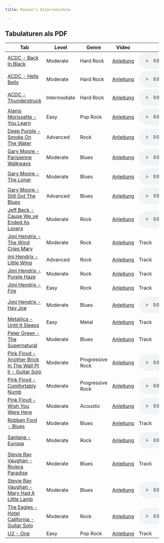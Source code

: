 ```yaml
---
title: Rainer's Gitarrenschule

---  
```


## Tabulaturen als PDF

Tab | Level | Genre | Video | Backing Track | Patch |
---------|---------|---------|---------|---------|---------|
<a href="https://rainerlueers.github.io/Gitarrenschule/Noten/ACDC - Back In Black (Transcribed by Daniele Tornaghi).pdf" target="_blank" rel="noopener noreferrer" >ACDC - Back In Black</a> | Moderate | Hard Rock | <a href="https://www.youtube.com/watch?v=te6-vwJ7Qdo" target="_blank">Anleitung</a> | <audio controls><source src="BackingTrack/Back in Black Guitar Backing Track - ACDC TCDG.mp3" type="audio/mp4"></audio> | Patch |
<a href="https://rainerlueers.github.io/Gitarrenschule/Noten/ACDC - Hells Bells (Transcribed by Daniele Tornaghi).pdf" target="_blank" rel="noopener noreferrer" >ACDC - Hells Bells</a> | Moderate | Hard Rock | <a href="https://www.youtube.com/watch?v=Q27JL86rxvM" target="_blank">Anleitung</a> | <audio controls><source src="BackingTrack/AC DC - Hells Bells Backing Track.mp3" type="audio/mp4"></audio> | Patch |
<a href="https://rainerlueers.github.io/Gitarrenschule/Noten/AC-DC - Thunderstruck (Transcribed by Daniele Tornaghi).pdf" target="_blank" rel="noopener noreferrer" >ACDC - Thunderstruck</a> | Intermediate | Hard Rock | <a href="https://www.youtube.com/watch?v=nIRa199q62s" target="_blank">Anleitung</a> | <audio controls><source src="BackingTrack/AC-DC THUNDERSTRUCK BACKING TRACK.mp3" type="audio/mp4"></audio> | Patch |
<a href="https://rainerlueers.github.io/Gitarrenschule/Noten/Alanis Morissette - You Learn (Transcribed by Daniele Tornaghi).pdf" target="_blank" rel="noopener noreferrer" >Alanis Morissette - You Learn</a> | Easy | Pop Rock | <a href="https://www.youtube.com/watch?v=FfSjaQremF0" target="_blank">Anleitung</a> | <audio controls><source src="BackingTrack/You Learn - backing track only without guitar.mp3" type="audio/mp4"></audio> | Patch |
<a href="https://rainerlueers.github.io/Gitarrenschule/Noten/Deep Purple - Smoke On The Water (Transcribed by Daniele Tornaghi).pdf" target="_blank" rel="noopener noreferrer" >Deep Purple - Smoke On The Water</a> | Advanced | Rock | <a href="https://www.youtube.com/watch?v=pbtAbJRKv1k" target="_blank">Anleitung</a> | <audio controls><source src="BackingTrack/Deep Purple - Smoke on The Water - Backing Track With Vocals.mp3" type="audio/mp4"></audio> | Patch |
<a href="https://rainerlueers.github.io/Gitarrenschule/Noten/Gary Moore - Parisienne Walkways (Transcribed by Daniele Tornaghi).pdf" target="_blank" rel="noopener noreferrer" >Gary Moore - Parisienne Walkways</a> | Moderate | Blues | <a href="https://www.youtube.com/watch?v=q156_6rEvpk" target="_blank">Anleitung</a> | <audio controls><source src="BackingTrack/Gary Moore Parisienne walkways backing track.mp3" type="audio/mp4"></audio> | Patch |
<a href="https://rainerlueers.github.io/Gitarrenschule/Noten/Gary Moore - The Loner (Transcribed by Daniele Tornaghi).pdf" target="_blank" rel="noopener noreferrer" >Gary Moore - The Loner</a> | Moderate | Blues | <a href="https://www.youtube.com/watch?v=mnX5GpAv3Fo" target="_blank">Anleitung</a> | <audio controls><source src="BackingTrack/Gary Moore - The Loner - Backing Track.mp3" type="audio/mp4"></audio> | Patch |
<a href="https://rainerlueers.github.io/Gitarrenschule/Noten/Gary Moore - Still Got The Blues (Transcribed by Daniele Tornaghi).pdf" target="_blank" rel="noopener noreferrer" >Gary Moore - Still Got The Blues</a> | Advanced | Blues | <a href="https://www.youtube.com/watch?v=h2Wo6dZYjVA" target="_blank">Anleitung</a> | <audio controls><source src="BackingTrack/Still Got The Blues - Guitar Backing Track.mp3" type="audio/mp4"></audio> | Patch |
<a href="https://rainerlueers.github.io/Gitarrenschule/Noten/Jeff Beck - Cause We_ve Ended As Lovers (Transcribed by Daniele Tornaghi).pdf" target="_blank" rel="noopener noreferrer" >Jeff Beck - Cause We_ve Ended As Lovers</a> | Moderate | Rock | <a href="https://www.youtube.com/watch?v=glo3jMRlTSw" target="_blank">Anleitung</a> | <audio controls><source src="BackingTrack/Cause Weve Ended as Lovers - Jeff Beck.mp3" type="audio/mp4"></audio> | <a href="https://rainerlueers.github.io/Gitarrenschule/Patches/Jeff Beck.zg1xf" target="_blank" rel="noopener noreferrer" >Zoom G1X Four |
<a href="https://rainerlueers.github.io/Gitarrenschule/Noten/Jimi Hendrix - The Wind Cries Mary (Transcribed by Daniele Tornaghi).pdf" target="_blank" rel="noopener noreferrer" >Jimi Hendrix - The Wind Cries Mary</a> | Moderate | Rock | <a href="https://www.youtube.com/watch?v=KmZN9QFJu5M" target="_blank">Anleitung</a> | Track | Patch |
<a href="https://rainerlueers.github.io/Gitarrenschule/Noten/Jimi Hendrix - Little Wing (Transcribed by Daniele Tornaghi).pdf" target="_blank" rel="noopener noreferrer" >imi Hendrix - Little Wing</a> | Advanced | Rock | <a href="https://www.youtube.com/watch?v=7pagv-_S2Cc" target="_blank">Anleitung</a> | Track | Patch |
<a href="https://rainerlueers.github.io/Gitarrenschule/Noten/Jimi Hendrix - Purple Haze (Transcribed by Daniele Tornaghi).pdf" target="_blank" rel="noopener noreferrer" >Jimi Hendrix - Purple Haze</a> | Moderate | Rock | <a href="https://www.youtube.com/watch?v=xZRxs_KtFko" target="_blank">Anleitung</a> | Track | Patch |
<a href="https://rainerlueers.github.io/Gitarrenschule/Noten/Jimi Hendrix - Fire (Transcribed by Daniele Tornaghi).pdf" target="_blank" rel="noopener noreferrer" >Jimi Hendrix - Fire</a> | Easy | Rock | <a href="https://www.youtube.com/watch?v=O08BHbwY7_4" target="_blank">Anleitung</a> | Track | Patch |
<a href="https://rainerlueers.github.io/Gitarrenschule/Noten/Jimi Hendrix - Hey Joe (Transcribed by Daniele Tornaghi).pdf" target="_blank" rel="noopener noreferrer" >Jimi Hendrix - Hey Joe</a> | Moderate | Blues | <a href="https://www.youtube.com/watch?v=nW9l-zns7Qw" target="_blank">Anleitung</a> | <audio controls><source src="BackingTrack/hey joe guitar backing track with vocals jimi hendrix.mp3" type="audio/mp4"></audio> | <a href="https://rainerlueers.github.io/Gitarrenschule/Patches/Hendrix.zg1xf" target="_blank" rel="noopener noreferrer" >Zoom G1X Four |
<a href="https://rainerlueers.github.io/Gitarrenschule/Noten/Metallica - Until It Sleeps (Transcribed by Daniele Tornaghi).pdf" target="_blank" rel="noopener noreferrer" >Metallica - Until It Sleeps</a> | Easy | Metal | <a href="https://www.youtube.com/watch?v=hUYp-cmtoJ4" target="_blank">Anleitung</a> | Track | Patch |
<a href="https://rainerlueers.github.io/Gitarrenschule/Noten/Peter Green - The Supernatural (Transcribed by Daniele Tornaghi).pdf" target="_blank" rel="noopener noreferrer" >Peter Green - The Supernatural</a> | Moderate | Blues | <a href="https://www.youtube.com/watch?v=5Ybvaz5EUJE" target="_blank">Anleitung</a> | Track | Patch |
<a href="https://rainerlueers.github.io/Gitarrenschule/Noten/Pink Floyd - Another Brick In The Wall Pt II - Guitar Solo (Transcribed by Daniele Tornaghi).pdf" target="_blank" rel="noopener noreferrer" >Pink Floyd - Another Brick In The Wall Pt II - Guitar Solo</a> | Moderate | Progressive Rock | <a href="https://www.youtube.com/watch?v=OZIOKo8bpCs" target="_blank">Anleitung</a> | <audio controls><source src="BackingTrack/Another Brick in the Wall Backing track.mp3" type="audio/mp4"></audio> | Patch |
<a href="https://rainerlueers.github.io/Gitarrenschule/Noten/Pink Floyd - Comfortably Numb (Transcribed by Daniele Tornaghi).pdf" target="_blank" rel="noopener noreferrer" >Pink Floyd - Comfortably Numb</a> | Moderate | Progressive Rock | <a href="https://www.youtube.com/watch?v=V36tR2NIrS4" target="_blank">Anleitung</a> | <audio controls><source src="BackingTrack/Comfortably Numb Backing Track.mp3" type="audio/mp4"></audio> | Patch |
<a href="https://rainerlueers.github.io/Gitarrenschule/Noten/Pink Floyd - Wish You Were Here (Transcribed by Daniele Tornaghi).pdf" target="_blank" rel="noopener noreferrer" >Pink Floyd - Wish You Were Here</a> | Moderate | Acoustic | <a href="https://www.youtube.com/watch?v=WcufELyqdtg" target="_blank">Anleitung</a> | <audio controls><source src="BackingTrack/Wish You Were Here - Backing track.mp3" type="audio/mp4"></audio> | Patch |
<a href="https://rainerlueers.github.io/Gitarrenschule/Noten/Robben Ford - Blues (Transcribed by Daniele Tornaghi).pdf" target="_blank" rel="noopener noreferrer" >Robben Ford - Blues</a> | Moderate | Blues | <a href="https://www.youtube.com/watch?v=r2CAIilb6rQ" target="_blank">Anleitung</a> | Track | Patch |
<a href="https://rainerlueers.github.io/Gitarrenschule/Noten/Santana - Europa (Transcribed by Daniele Tornaghi).pdf" target="_blank" rel="noopener noreferrer" >Santana - Europa</a> | Moderate | Rock | <a href="https://www.youtube.com/watch?v=FLmtF8w_1lc" target="_blank">Anleitung</a> | <audio controls><source src="BackingTrack/Santana - Europa Backing Track.mp3" type="audio/mp4"></audio> | <a href="https://rainerlueers.github.io/Gitarrenschule/Patches/Santana.zg1xf" target="_blank" rel="noopener noreferrer" >Zoom G1X Four</a> |
<a href="https://rainerlueers.github.io/Gitarrenschule/Noten/Stevie Ray Vaughan - Riviera Paradise (Transcribed by Daniele Tornaghi).pdf" target="_blank" rel="noopener noreferrer" >Stevie Ray Vaughan - Riviera Paradise</a> | Moderate | Blues | <a href="https://www.youtube.com/watch?v=1v1bhcpD2t4" target="_blank">Anleitung</a> | Track | Patch |
<a href="https://rainerlueers.github.io/Gitarrenschule/Noten/Stevie Ray Vaughan - Mary Had A Little Lamb (Transcribed by Daniele Tornaghi).pdf" target="_blank" rel="noopener noreferrer" >Stevie Ray Vaughan - Mary Had A Little Lamb</a> | Moderate | Blues | <a href="https://www.youtube.com/watch?v=W8-WDdddZr0" target="_blank">Anleitung</a> | <audio controls><source src="BackingTrack/mary had a little lamb backing track stevie ray vaughan.mp3" type="audio/mp4"></audio> | <a href="https://rainerlueers.github.io/Gitarrenschule/Patches/SRV.zg1xf" target="_blank" rel="noopener noreferrer" >Zoom G1X Four</a> |
<a href="https://rainerlueers.github.io/Gitarrenschule/Noten/The Eagles - Hotel California - Guitar Solo (Transcribed by Daniele Tornaghi).pdf" target="_blank" rel="noopener noreferrer" >The Eagles - Hotel California - Guitar Solo</a> | Moderate | Rock | <a href="https://www.youtube.com/watch?v=MXRMFyzNEJ8" target="_blank">Anleitung</a> | <audio controls><source src="BackingTrack/Eagles - Hotel California - Guitar Solo Backing Track.mp3" type="audio/mp4"></audio> | Patch |
<a href="https://rainerlueers.github.io/Gitarrenschule/Noten/U2 - One (Transcribed by Daniele Tornaghi).pdf" target="_blank" rel="noopener noreferrer" >U2 - One</a> | Easy | Pop Rock | <a href="https://www.youtube.com/watch?v=Xuyl0qJeL5M" target="_blank">Anleitung</a> | Track | Patch |

